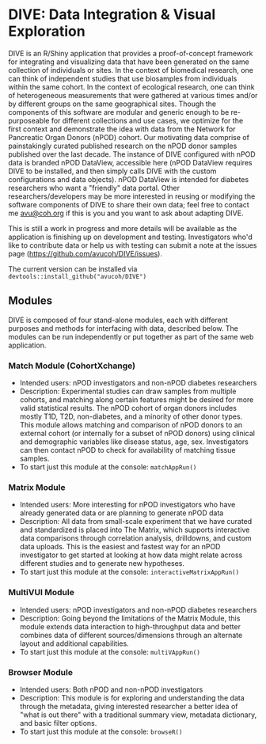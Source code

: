 # DIVE: Data Integration & Visual Exploration

DIVE is an R/Shiny application that provides a proof-of-concept framework for integrating and visualizing data that have been generated on the same collection of individuals or sites. In the context of biomedical research, one can think of independent studies that use biosamples from individuals within the same cohort. In the context of ecological research, one can think of heterogeneous measurements that were gathered at various times and/or by different groups on the same geographical sites. Though the components of this software are modular and generic enough to be re-purposeable for different collections and use cases, we optimize for the first context and demonstrate the idea with data from the Network for Pancreatic Organ Donors (nPOD) cohort. Our motivating data comprise of painstakingly curated published research on the nPOD donor samples published over the last decade. The instance of DIVE configured with nPOD data is branded nPOD DataView, accessible here (nPOD DataView requires DIVE to be installed, and then simply calls DIVE with the custom configurations and data objects). nPOD DataView is intended for diabetes researchers who want a "friendly" data portal. Other researchers/developers may be more interested in reusing or modifying the software components of DIVE to share their own data; feel free to contact me <avu@coh.org> if this is you and you want to ask about adapting DIVE.

This is still a work in progress and more details will be available as the application is finishing up on development and testing. Investigators who'd like to contribute data or help us with testing can submit a note at the issues page (https://github.com/avucoh/DIVE/issues).

The current version can be installed via `devtools::install_github("avucoh/DIVE")`


## Modules

DIVE is composed of four stand-alone modules, each with different purposes and methods for interfacing with data, described below. The modules can be run independently or put together as part of the same web application. 

### Match Module (CohortXchange)

- Intended users: nPOD investigators and non-nPOD diabetes researchers
- Description: Experimental studies can draw samples from multiple cohorts, and matching along certain features might be desired for more valid statistical results. The nPOD cohort of organ donors includes mostly T1D, T2D, non-diabetes, and a minority of other donor types. This module allows matching and comparison of nPOD donors to an external cohort (or internally for a subset of nPOD donors) using clinical and demographic variables like disease status, age, sex. Investigators can then contact nPOD to check for availability of matching tissue samples.  
- To start just this module at the console: `matchAppRun()`

### Matrix Module

- Intended users: More interesting for nPOD investigators who have already generated data or are planning to generate nPOD data 
- Description: All data from small-scale experiment that we have curated and standardized is placed into The Matrix, which supports interactive data comparisons through correlation analysis, drilldowns, and custom data uploads. This is the easiest and fastest way for an nPOD investigator to get started at looking at how data might relate across different studies and to generate new hypotheses.
- To start just this module at the console: `interactiveMatrixAppRun()`

### MultiVUI Module

- Intended users: nPOD investigators and non-nPOD diabetes researchers
- Description: Going beyond the limitations of the Matrix Module, this module extends data interaction to high-throughput data and better combines data of different sources/dimensions through an alternate layout and additional capabilities.
- To start just this module at the console: `multiVAppRun()`

### Browser Module

- Intended users: Both nPOD and non-nPOD investigators 
- Description: This module is for exploring and understanding the data through the metadata, giving interested researcher a better idea of "what is out there" with a traditional summary view, metadata dictionary, and basic filter options.
- To start just this module at the console: `browseR()`

